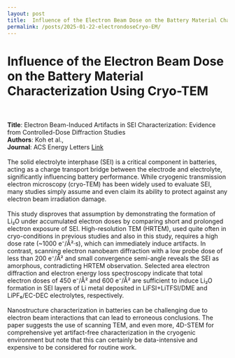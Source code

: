 ```yaml
---
layout: post
title:  Influence of the Electron Beam Dose on the Battery Material Characterization Using Cryo-TEM
permalink: /posts/2025-01-22-electrondoseCryo-EM/
---
```


<html>
  <body>
    <h1>Influence of the Electron Beam Dose on the Battery Material Characterization Using Cryo-TEM</h1>
    <br><br>
    <b>Title</b>: Electron Beam-Induced Artifacts in SEI Characterization: Evidence from Controlled-Dose Diffraction Studies
    <br>
    <b>Authors</b>: Koh et al.,
    <br>
    <b>Journal</b>: ACS Energy Letters <a href="https://pubs.acs.org/doi/10.1021/acsenergylett.4c03337">Link</a>
    <br><br>
    The solid electrolyte interphase (SEI) is a critical component in batteries, acting as a charge transport bridge between the electrode and electrolyte, significantly influencing battery performance. While cryogenic transmission electron microscopy (cryo-TEM) has been widely used to evaluate SEI, many studies simply assume and even claim its ability to protect against any electron beam irradiation damage.
    <br><br>
    This study disproves that assumption by demonstrating the formation of Li₂O under accumulated electron doses by comparing short and prolonged electron exposure of SEI. High-resolution TEM (HRTEM), used quite often in cryo-conditions in previous studies and also in this study, requires a high dose rate (~1000 e⁻/Å²·s), which can immediately induce artifacts. In contrast, scanning electron nanobeam diffraction with a low probe dose of less than 200 e⁻/Å² and small convergence semi-angle reveals the SEI as amorphous, contradicting HRTEM observation. Selected area electron diffraction and electron energy loss spectroscopy indicate that total electron doses of 450 e⁻/Å² and 600 e⁻/Å² are sufficient to induce Li₂O formation in SEI layers of Li metal deposited in LiFSI+LiTFSI/DME and LiPF₆/EC-DEC electrolytes, respectively.
    <br><br>
    Nanostructure characterization in batteries can be challenging due to electron beam interactions that can lead to erroneous conclusions. The paper suggests the use of scanning TEM, and even more, 4D-STEM for comprehensive yet artifact-free characterization in the cryogenic environment but note that this can certainly be data-intensive and expensive to be considered for routine work.
    <br><br>
  </body>
</html>


